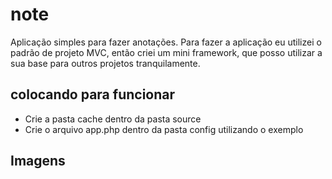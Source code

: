 # note
Aplicação simples para fazer anotações. Para fazer a aplicação eu utilizei o padrão de projeto MVC, então criei um mini framework, que posso utilizar a sua base para outros projetos tranquilamente.

## colocando para funcionar
- Crie a pasta cache dentro da pasta source
- Crie o arquivo app.php dentro da pasta config utilizando o exemplo

## Imagens
